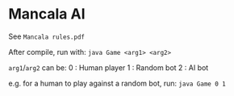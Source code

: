 # Mancala AI

See `Mancala rules.pdf`

After compile, run with:
`java Game <arg1> <arg2>`

`arg1`/`arg2` can be:
0 : Human player
1 : Random bot
2 : AI bot

e.g. for a human to play against a random bot, run:
`java Game 0 1`
